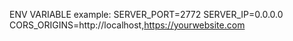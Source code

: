 ENV VARIABLE example:
SERVER_PORT=2772
SERVER_IP=0.0.0.0
CORS_ORIGINS=http://localhost,https://yourwebsite.com
